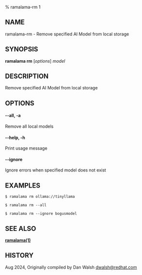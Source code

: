 % ramalama-rm 1

## NAME
ramalama\-rm - Remove specified AI Model from local storage

## SYNOPSIS
**ramalama rm** [*options*] *model*

## DESCRIPTION
Remove specified AI Model from local storage

## OPTIONS

#### **--all**, **-a**
Remove all local models

#### **--help**, **-h**
Print usage message

#### **--ignore**
Ignore errors when specified model does not exist

## EXAMPLES

```
$ ramalama rm ollama://tinyllama

$ ramalama rm --all

$ ramalama rm --ignore bogusmodel

```

## SEE ALSO
**[ramalama(1)](ramalama.1.md)**

## HISTORY
Aug 2024, Originally compiled by Dan Walsh <dwalsh@redhat.com>
